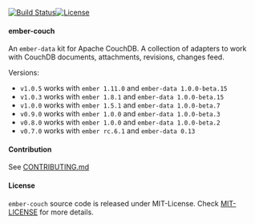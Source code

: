 [![Build Status](https://travis-ci.org/validusa/ember-couch.svg?branch=2.0.0-alpha)](https://travis-ci.org/validusa/ember-couch)[![License](https://img.shields.io/badge/license-MIT-blue.svg)](MIT-LICENSE)

#### ember-couch

An `ember-data` kit for Apache CouchDB. A collection of adapters to work with CouchDB documents, attachments, revisions, changes feed.

Versions:

* `v1.0.5` works with `ember 1.11.0` and `ember-data 1.0.0-beta.15`
* `v1.0.3` works with `ember 1.8.1` and `ember-data 1.0.0-beta.15`
* `v1.0.0` works with `ember 1.5.1` and `ember-data 1.0.0-beta.7`
* `v0.9.0` works with `ember 1.0.0` and `ember-data 1.0.0-beta.3`
* `v0.8.0` works with `ember 1.0.0` and `ember-data 1.0.0-beta.2`
* `v0.7.0` works with `ember rc.6.1` and `ember-data 0.13`


#### Contribution

See [CONTRIBUTING.md](CONTRIBUTING.md)


#### License

`ember-couch` source code is released under MIT-License. Check [MIT-LICENSE](MIT-LICENSE) for more details.
